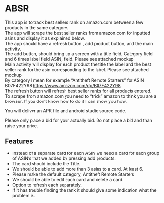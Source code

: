 # ABSR

This app is to track best sellers rank on amazon.com between a few products in the same category.  
The app will scrape the best seller ranks from amazon.com for inputted asins and display it as explained below.  
The app should have a refresh button , add product button, and the main activity.  
The add button, should bring up a screen with a title field, Category field and 6 times label field ASIN, field. Please see attached mockup  
Main activity will display for each product the title the label and the best seller rank for the asin corresponding to the label. Please see attached mockup  
By category I mean for example “Antitheft Remote Starters” for ASIN B07F422Y98 https://www.amazon.com/dp/B07F422Y98  
The refresh button will refresh best seller ranks for all products entered.  
To scrape from amazon.com you need to “trick” amazon to think you are a browser. If you don’t know how to do it I can show you how.  

You will deliver an APK file and android studio source code.  

Please only place a bid for your actually bid. Do not place a bid and than raise your price.  

## Features
 
- Instead of a separate card for each ASIN we need a card for each group of ASIN’s that we added by pressing add products.
- The card should include the Title.
- We should be able to add more than 3 asins to a card. At least 6.
- Please make the default category, Antitheft Remote Starters
- We should be able to edit each card and delete a card.
- Option to refresh each separately.
- If it has trouble finding the rank it should give some indication what the problem is.


 